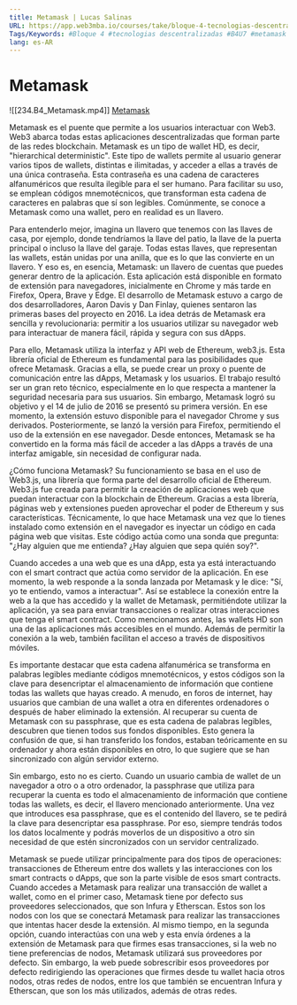 ```yaml
---
title: Metamask | Lucas Salinas
URL: https://app.web3mba.io/courses/take/bloque-4-tecnologias-descentralizadas/lessons/39252024-7-1-metamask-lucas-salinas
Tags/Keywords: #Bloque 4 #tecnologias descentralizadas #B4U7 #metamask #Lucas Salinas
lang: es-AR
---
```

# Metamask
![[234.B4_Metamask.mp4]]
[Metamask](https://app.web3mba.io?wvideo=f53d91fctk)

Metamask es el puente que permite a los usuarios interactuar con Web3. Web3 abarca todas estas aplicaciones descentralizadas que forman parte de las redes blockchain. Metamask es un tipo de wallet HD, es decir, "hierarchical deterministic". Este tipo de wallets permite al usuario generar varios tipos de wallets, distintas e ilimitadas, y acceder a ellas a través de una única contraseña. Esta contraseña es una cadena de caracteres alfanuméricos que resulta ilegible para el ser humano. Para facilitar su uso, se emplean códigos mnemotécnicos, que transforman esta cadena de caracteres en palabras que sí son legibles. Comúnmente, se conoce a Metamask como una wallet, pero en realidad es un llavero.

Para entenderlo mejor, imagina un llavero que tenemos con las llaves de casa, por ejemplo, donde tendríamos la llave del patio, la llave de la puerta principal o incluso la llave del garaje. Todas estas llaves, que representan las wallets, están unidas por una anilla, que es lo que las convierte en un llavero. Y eso es, en esencia, Metamask: un llavero de cuentas que puedes generar dentro de la aplicación. Esta aplicación está disponible en formato de extensión para navegadores, inicialmente en Chrome y más tarde en Firefox, Opera, Brave y Edge. El desarrollo de Metamask estuvo a cargo de dos desarrolladores, Aaron Davis y Dan Finlay, quienes sentaron las primeras bases del proyecto en 2016. La idea detrás de Metamask era sencilla y revolucionaria: permitir a los usuarios utilizar su navegador web para interactuar de manera fácil, rápida y segura con sus dApps.

Para ello, Metamask utiliza la interfaz y API web de Ethereum, web3.js. Esta librería oficial de Ethereum es fundamental para las posibilidades que ofrece Metamask. Gracias a ella, se puede crear un proxy o puente de comunicación entre las dApps, Metamask y los usuarios. El trabajo resultó ser un gran reto técnico, especialmente en lo que respecta a mantener la seguridad necesaria para sus usuarios. Sin embargo, Metamask logró su objetivo y el 14 de julio de 2016 se presentó su primera versión. En ese momento, la extensión estuvo disponible para el navegador Chrome y sus derivados. Posteriormente, se lanzó la versión para Firefox, permitiendo el uso de la extensión en ese navegador. Desde entonces, Metamask se ha convertido en la forma más fácil de acceder a las dApps a través de una interfaz amigable, sin necesidad de configurar nada.

¿Cómo funciona Metamask? Su funcionamiento se basa en el uso de Web3.js, una librería que forma parte del desarrollo oficial de Ethereum. Web3.js fue creada para permitir la creación de aplicaciones web que puedan interactuar con la blockchain de Ethereum. Gracias a esta librería, páginas web y extensiones pueden aprovechar el poder de Ethereum y sus características. Técnicamente, lo que hace Metamask una vez que lo tienes instalado como extensión en el navegador es inyectar un código en cada página web que visitas. Este código actúa como una sonda que pregunta: "¿Hay alguien que me entienda? ¿Hay alguien que sepa quién soy?".

Cuando accedes a una web que es una dApp, esta ya está interactuando con el smart contract que actúa como servidor de la aplicación. En ese momento, la web responde a la sonda lanzada por Metamask y le dice: "Sí, yo te entiendo, vamos a interactuar". Así se establece la conexión entre la web a la que has accedido y la wallet de Metamask, permitiéndote utilizar la aplicación, ya sea para enviar transacciones o realizar otras interacciones que tenga el smart contract. Como mencionamos antes, las wallets HD son una de las aplicaciones más accesibles en el mundo. Además de permitir la conexión a la web, también facilitan el acceso a través de dispositivos móviles.

Es importante destacar que esta cadena alfanumérica se transforma en palabras legibles mediante códigos mnemotécnicos, y estos códigos son la clave para desencriptar el almacenamiento de información que contiene todas las wallets que hayas creado. A menudo, en foros de internet, hay usuarios que cambian de una wallet a otra en diferentes ordenadores o después de haber eliminado la extensión. Al recuperar su cuenta de Metamask con su passphrase, que es esta cadena de palabras legibles, descubren que tienen todos sus fondos disponibles. Esto genera la confusión de que, si han transferido los fondos, estaban teóricamente en su ordenador y ahora están disponibles en otro, lo que sugiere que se han sincronizado con algún servidor externo.

Sin embargo, esto no es cierto. Cuando un usuario cambia de wallet de un navegador a otro o a otro ordenador, la passphrase que utiliza para recuperar la cuenta es todo el almacenamiento de información que contiene todas las wallets, es decir, el llavero mencionado anteriormente. Una vez que introduces esa passphrase, que es el contenido del llavero, se te pedirá la clave para desencriptar esa passphrase. Por eso, siempre tendrás todos los datos localmente y podrás moverlos de un dispositivo a otro sin necesidad de que estén sincronizados con un servidor centralizado.

Metamask se puede utilizar principalmente para dos tipos de operaciones: transacciones de Ethereum entre dos wallets y las interacciones con los smart contracts o dApps, que son la parte visible de esos smart contracts. Cuando accedes a Metamask para realizar una transacción de wallet a wallet, como en el primer caso, Metamask tiene por defecto sus proveedores seleccionados, que son Infura y Etherscan. Estos son los nodos con los que se conectará Metamask para realizar las transacciones que intentas hacer desde la extensión. Al mismo tiempo, en la segunda opción, cuando interactúas con una web y esta envía órdenes a la extensión de Metamask para que firmes esas transacciones, si la web no tiene preferencias de nodos, Metamask utilizará sus proveedores por defecto. Sin embargo, la web puede sobrescribir esos proveedores por defecto redirigiendo las operaciones que firmes desde tu wallet hacia otros nodos, otras redes de nodos, entre los que también se encuentran Infura y Etherscan, que son los más utilizados, además de otras redes.